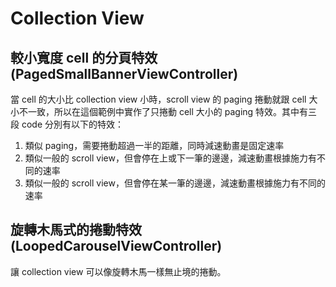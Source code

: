 #  Collection View

##  較小寬度 cell 的分頁特效 (PagedSmallBannerViewController)

當 cell 的大小比 collection view 小時，scroll view 的 paging 捲動就跟 cell 大小不一致，所以在這個範例中實作了只捲動 cell 大小的 paging 特效。其中有三段 code 分別有以下的特效：

1.  類似 paging，需要捲動超過一半的距離，同時減速動畫是固定速率
2.  類似一般的 scroll view，但會停在上或下一筆的邊邊，減速動畫根據施力有不同的速率
3.  類似一般的 scroll view，但會停在某一筆的邊邊，減速動畫根據施力有不同的速率


##  旋轉木馬式的捲動特效 (LoopedCarouselViewController)

讓 collection view 可以像旋轉木馬一樣無止境的捲動。
